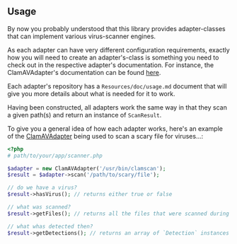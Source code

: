 ## Usage

By now you probably understood that this library provides adapter-classes that can implement various virus-scanner engines.

As each adapter can have very different configuration requirements, exactly how you will need to create an adapter's-class
is something you need to check out in the respective adapter's documentation. For instance, the ClamAVAdapter's documentation
can be found [here](https://github.com/cleentfaar/tissue-clamav-adapter/Resources/doc/usage.md).

Each adapter's repository has a `Resources/doc/usage.md` document that will give you more details about what is needed for it to work.

Having been constructed, all adapters work the same way in that they scan a given path(s) and return an instance of `ScanResult`.

To give you a general idea of how each adapter works, here's an example of the [ClamAVAdapter](https://github.com/cleentfaar/tissue-clamav-adapter)
being used to scan a scary file for viruses...:

```php
<?php
# path/to/your/app/scanner.php

$adapter = new ClamAVAdapter('/usr/bin/clamscan');
$result = $adapter->scan('/path/to/scary/file');

// do we have a virus?
$result->hasVirus(); // returns either true or false

// what was scanned?
$result->getFiles(); // returns all the files that were scanned during the operation, as an array of strings (absolute paths)

// what whas detected then?
$result->getDetections(); // returns an array of `Detection` instances if one or more viruses were detected
```
